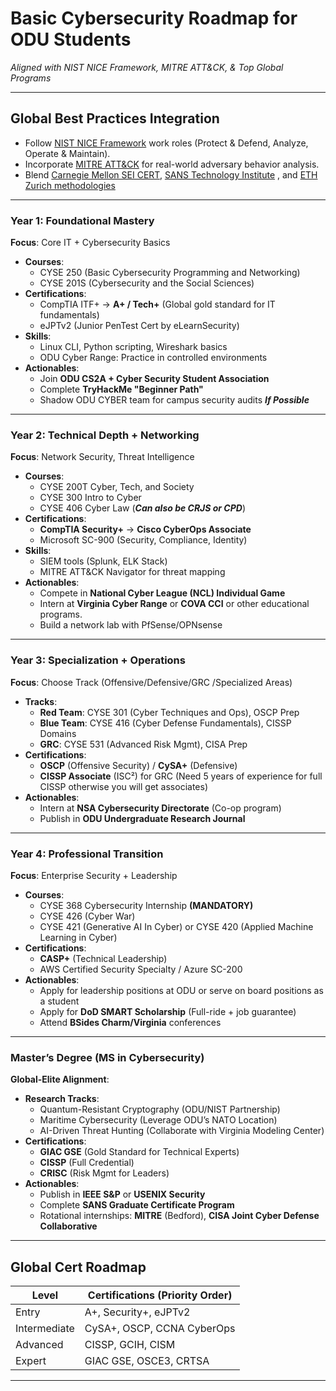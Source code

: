 # Basic Cybersecurity Roadmap for ODU Students  
*Aligned with NIST NICE Framework, MITRE ATT&CK, & Top Global Programs*  

---

## **Global Best Practices Integration**  
- Follow [NIST NICE Framework](https://www.nist.gov/cyberframework) work roles (Protect & Defend, Analyze, Operate & Maintain).  
- Incorporate [MITRE ATT&CK](https://attack.mitre.org/) for real-world adversary behavior analysis.  
- Blend [Carnegie Mellon SEI CERT](https://www.cto.mil/dtea/sei_cmu/), [SANS Technology Institute](https://www.sans.edu/) , and [ETH Zurich methodologies](https://pp.ethz.ch/research/methodology.html)  

---

### **Year 1: Foundational Mastery**  
**Focus**: Core IT + Cybersecurity Basics  
- **Courses**:  
  - CYSE 250 (Basic Cybersecurity Programming and Networking)   
  - CYSE 201S (Cybersecurity and the Social Sciences)     
- **Certifications**:  
  - CompTIA ITF+ → **A+ / Tech+** (Global gold standard for IT fundamentals)  
  - eJPTv2 (Junior PenTest Cert by eLearnSecurity)  
- **Skills**:  
  - Linux CLI, Python scripting, Wireshark basics  
  - ODU Cyber Range: Practice in controlled environments  
- **Actionables**:  
  - Join **ODU CS2A + Cyber Security Student Association**  
  - Complete **TryHackMe "Beginner Path"**  
  - Shadow ODU CYBER team for campus security audits ***If Possible***  

---

### **Year 2: Technical Depth + Networking**  
**Focus**: Network Security, Threat Intelligence  
- **Courses**:  
  - CYSE 200T Cyber, Tech, and Society
  - CYSE 300 Intro to Cyber
  - CYSE 406 Cyber Law (***Can also be CRJS or CPD***)
- **Certifications**:  
  - **CompTIA Security+** → **Cisco CyberOps Associate**  
  - Microsoft SC-900 (Security, Compliance, Identity)  
- **Skills**:  
  - SIEM tools (Splunk, ELK Stack)  
  - MITRE ATT&CK Navigator for threat mapping  
- **Actionables**:  
  - Compete in **National Cyber League (NCL) Individual Game**  
  - Intern at **Virginia Cyber Range** or **COVA CCI** or other educational programs.
  - Build a network lab with PfSense/OPNsense  

---

### **Year 3: Specialization + Operations**  
**Focus**: Choose Track (Offensive/Defensive/GRC /Specialized Areas)  
- **Tracks**:  
  - **Red Team**: CYSE 301 (Cyber Techniques and Ops), OSCP Prep  
  - **Blue Team**: CYSE 416 (Cyber Defense Fundamentals), CISSP Domains  
  - **GRC**: CYSE 531 (Advanced Risk Mgmt), CISA Prep  
- **Certifications**:  
  - **OSCP** (Offensive Security) / **CySA+** (Defensive)  
  - **CISSP Associate** (ISC²) for GRC (Need 5 years of experience for full CISSP otherwise you will get associates) 
- **Actionables**:   
  - Intern at **NSA Cybersecurity Directorate** (Co-op program)  
  - Publish in **ODU Undergraduate Research Journal**  

---

### **Year 4: Professional Transition**  
**Focus**: Enterprise Security + Leadership  
- **Courses**:  
  - CYSE 368 Cybersecurity Internship **(MANDATORY)** 
  - CYSE 426 (Cyber War)
  - CYSE 421 (Generative AI In Cyber) or CYSE 420 (Applied Machine Learning in Cyber)
- **Certifications**:  
  - **CASP+** (Technical Leadership)  
  - AWS Certified Security Specialty / Azure SC-200  
- **Actionables**:  
  - Apply for leadership positions at ODU or serve on board positions as a student
  - Apply for **DoD SMART Scholarship** (Full-ride + job guarantee)
  - Attend **BSides Charm/Virginia** conferences  

---

### **Master’s Degree (MS in Cybersecurity)**  
**Global-Elite Alignment**:  
- **Research Tracks**:  
  - Quantum-Resistant Cryptography (ODU/NIST Partnership)  
  - Maritime Cybersecurity (Leverage ODU’s NATO Location)  
  - AI-Driven Threat Hunting (Collaborate with Virginia Modeling Center)  
- **Certifications**:  
  - **GIAC GSE** (Gold Standard for Technical Experts)  
  - **CISSP** (Full Credential)  
  - **CRISC** (Risk Mgmt for Leaders)  
- **Actionables**:  
  - Publish in **IEEE S&P** or **USENIX Security**  
  - Complete **SANS Graduate Certificate Program**  
  - Rotational internships: **MITRE** (Bedford), **CISA Joint Cyber Defense Collaborative**  

---

## **Global Cert Roadmap**  
| Level          | Certifications (Priority Order)       |  
|----------------|---------------------------------------|  
| Entry          | A+, Security+, eJPTv2                 |  
| Intermediate   | CySA+, OSCP, CCNA CyberOps            |  
| Advanced       | CISSP, GCIH, CISM                     |  
| Expert         | GIAC GSE, OSCE3, CRTSA                |  

---


